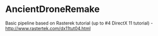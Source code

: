 # AncientDroneRemake

Basic pipeline based on Rasterek tutorial (up to #4 DirectX 11 tutorial) - http://www.rastertek.com/dx11tut04.html

